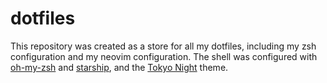 # dotfiles

This repository was created as a store for all my dotfiles, including my zsh configuration and my neovim configuration. The shell was configured with [oh-my-zsh](https://ohmyz.sh) and [starship](starship.rs), and the [Tokyo Night](https://github.com/folke/tokyonight.nvim) theme.

